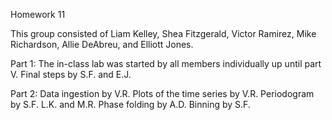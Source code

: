 Homework 11

This group consisted of Liam Kelley, Shea Fitzgerald, Victor Ramirez, Mike Richardson, Allie DeAbreu, and Elliott Jones.

Part 1: The in-class lab was started by all members individually up until part V. Final steps by S.F. and E.J.

Part 2: Data ingestion by V.R. Plots of the time series by V.R. Periodogram by S.F. L.K. and M.R. Phase folding by A.D. Binning by S.F.

